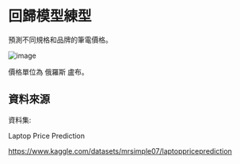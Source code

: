 # 回歸模型練型

預測不同規格和品牌的筆電價格。

![image]()

價格單位為 俄羅斯 盧布。

## 資料來源

資料集:

Laptop Price Prediction

https://www.kaggle.com/datasets/mrsimple07/laptoppriceprediction
